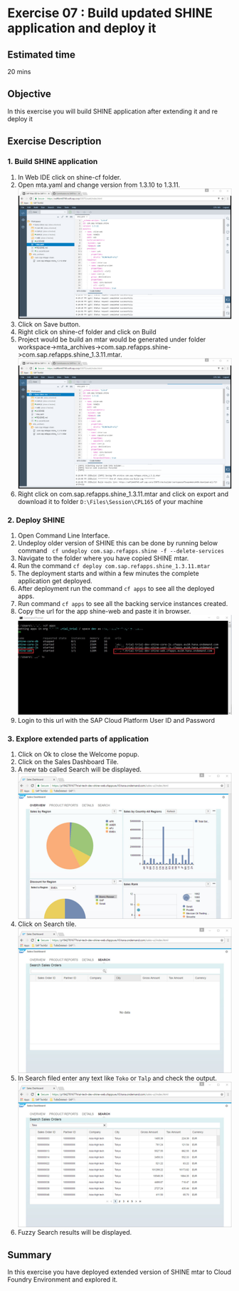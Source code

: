 Exercise 07 : Build updated SHINE application and deploy it
===============

## Estimated time

20 mins

## Objective
In this exercise you will build SHINE application after extending it and re deploy it

## Exercise Description

### 1. Build SHINE application
1. In Web IDE click on shine-cf folder.
2. Open mta.yaml and change version from 1.3.10 to 1.3.11.  
![Alt text](./images/Update_MTA.jpg "Update MTA")
3. Click on Save button.
4. Right click on shine-cf folder and click on Build
5. Project would be build an mtar would be generated under folder workspace->mta_archives->com.sap.refapps.shine->com.sap.refapps.shine_1.3.11.mtar.  
![Alt text](./images/Build.jpg "Build")
6. Right click on com.sap.refapps.shine_1.3.11.mtar and click on export and download it to  folder `D:\Files\Session\CPL165` of your machine

### 2. Deploy SHINE 
1. Open Command Line Interface.
2. Undeploy older version of SHINE this can be done by running below command
` cf undeploy com.sap.refapps.shine -f --delete-services`
3. Navigate to the folder where you have copied SHINE mtar.
4. Run the command `cf deploy com.sap.refapps.shine_1.3.11.mtar`
5. The deployment starts and within a few minutes the complete application get deployed.
6. After deployment run the command `cf apps` to see all the deployed apps.
7. Run command `cf apps` to see all the backing service instances created.
8. Copy the url for the app shine-web and paste it in browser.  
![Alt text](./images/CF_Apps.jpg "CF Apps")
9. Login to this url with the SAP Cloud Platform User ID and Password

### 3. Explore extended parts of application
1.  Click on Ok to close the Welcome popup.
2. Click on the Sales Dashboard Tile.
3. A new tab called Search will be displayed.  
![Alt text](./images/Sales_Dashboard.jpg "Sales Dashboard")
4. Click on Search tile.  
![Alt text](./images/Search_Tab.jpg "Search Tab")
5. In Search filed enter any text like `Toko` or `Talp` and check the output.  
![Alt text](./images/Search_Tab_Results.jpg "Search Tab Results")
6. Fuzzy Search results will be displayed. 

## Summary
In this exercise you have deployed  extended version of SHINE mtar to Cloud Foundry Environment and explored it.
